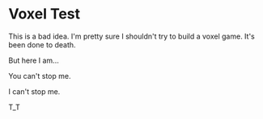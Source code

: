 # Voxel Test

This is a bad idea. I'm pretty sure I shouldn't try to build a voxel game. It's been done to death.

But here I am...

You can't stop me.

I can't stop me.

T_T